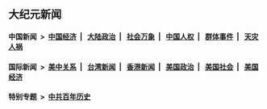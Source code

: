 ## 大纪元新闻

#### 中国新闻 &nbsp;>&nbsp; [中国经济](indexes/ncid283/README.md?08151645) &nbsp;| &nbsp; [大陆政治](indexes/ncid277/README.md?08151645) &nbsp;| &nbsp; [社会万象](indexes/ncid282/README.md?08151645) &nbsp;| &nbsp; [中国人权](indexes/ncid278/README.md?08151645) &nbsp;| &nbsp; [群体事件](indexes/ncid279/README.md?08151645) &nbsp;| &nbsp; [天灾人祸](indexes/ncid280/README.md?08151645)

#### 国际新闻 &nbsp;>&nbsp; [美中关系](indexes/nf1412576/README.md?08151645) &nbsp;| &nbsp; [台湾新闻](indexes/ncid1349361/README.md?08151645) &nbsp;| &nbsp; [香港新闻](indexes/ncid1349362/README.md?08151645) &nbsp;| &nbsp; [美国政治](indexes/ncid1078159/README.md?08151645) &nbsp;| &nbsp; [美国社会](indexes/ncid1078160/README.md?08151645) &nbsp;| &nbsp; [美国经济](indexes/ncid1078158/README.md?08151645)

#### 特别专题 &nbsp;>&nbsp; [中共百年历史](https://github.com/epoch-news/epoch-special/blob/master/README.md?08151645)  
